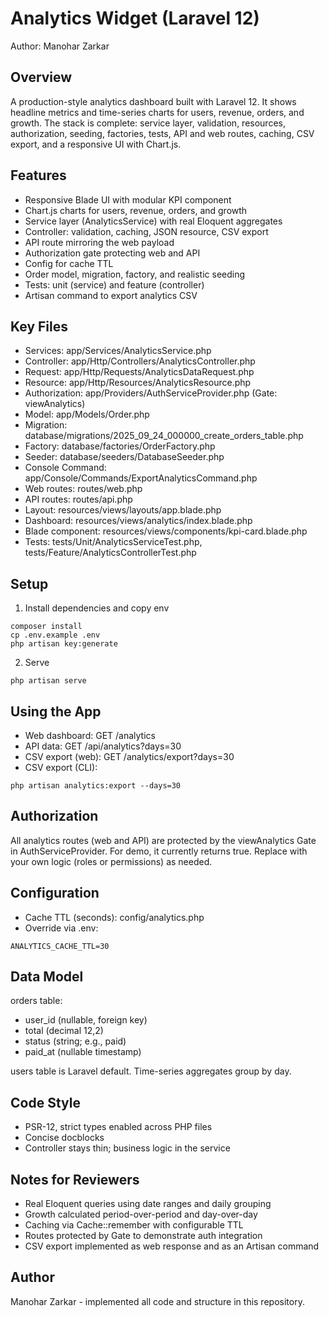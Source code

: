 # Analytics Widget (Laravel 12)

Author: Manohar Zarkar

## Overview
A production-style analytics dashboard built with Laravel 12. It shows headline metrics and time-series charts for users, revenue, orders, and growth. The stack is complete: service layer, validation, resources, authorization, seeding, factories, tests, API and web routes, caching, CSV export, and a responsive UI with Chart.js.

## Features
- Responsive Blade UI with modular KPI component
- Chart.js charts for users, revenue, orders, and growth
- Service layer (AnalyticsService) with real Eloquent aggregates
- Controller: validation, caching, JSON resource, CSV export
- API route mirroring the web payload
- Authorization gate protecting web and API
- Config for cache TTL
- Order model, migration, factory, and realistic seeding
- Tests: unit (service) and feature (controller)
- Artisan command to export analytics CSV

## Key Files
- Services: app/Services/AnalyticsService.php
- Controller: app/Http/Controllers/AnalyticsController.php
- Request: app/Http/Requests/AnalyticsDataRequest.php
- Resource: app/Http/Resources/AnalyticsResource.php
- Authorization: app/Providers/AuthServiceProvider.php (Gate: viewAnalytics)
- Model: app/Models/Order.php
- Migration: database/migrations/2025_09_24_000000_create_orders_table.php
- Factory: database/factories/OrderFactory.php
- Seeder: database/seeders/DatabaseSeeder.php
- Console Command: app/Console/Commands/ExportAnalyticsCommand.php
- Web routes: routes/web.php
- API routes: routes/api.php
- Layout: resources/views/layouts/app.blade.php
- Dashboard: resources/views/analytics/index.blade.php
- Blade component: resources/views/components/kpi-card.blade.php
- Tests: tests/Unit/AnalyticsServiceTest.php, tests/Feature/AnalyticsControllerTest.php

## Setup
1) Install dependencies and copy env
```
composer install
cp .env.example .env
php artisan key:generate
```

2) Serve
```
php artisan serve
```

## Using the App
- Web dashboard: GET /analytics
- API data: GET /api/analytics?days=30
- CSV export (web): GET /analytics/export?days=30
- CSV export (CLI):
```
php artisan analytics:export --days=30
```

## Authorization
All analytics routes (web and API) are protected by the viewAnalytics Gate in AuthServiceProvider. For demo, it currently returns true. Replace with your own logic (roles or permissions) as needed.

## Configuration
- Cache TTL (seconds): config/analytics.php
- Override via .env:
```
ANALYTICS_CACHE_TTL=30
```

## Data Model
orders table:
- user_id (nullable, foreign key)
- total (decimal 12,2)
- status (string; e.g., paid)
- paid_at (nullable timestamp)

users table is Laravel default. Time-series aggregates group by day.

## Code Style
- PSR-12, strict types enabled across PHP files
- Concise docblocks
- Controller stays thin; business logic in the service

## Notes for Reviewers
- Real Eloquent queries using date ranges and daily grouping
- Growth calculated period-over-period and day-over-day
- Caching via Cache::remember with configurable TTL
- Routes protected by Gate to demonstrate auth integration
- CSV export implemented as web response and as an Artisan command

## Author
Manohar Zarkar - implemented all code and structure in this repository.

